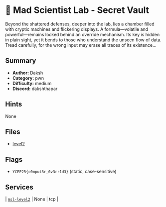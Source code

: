 # 🧪 Mad Scientist Lab - Secret Vault

Beyond the shattered defenses, deeper into the lab, lies a chamber filled with cryptic machines and flickering displays. A formula—volatile and powerful—remains locked behind an override mechanism. Its key is hidden in plain sight, yet it bends to those who understand the unseen flow of data. Tread carefully, for the wrong input may erase all traces of its existence...

## Summary

- **Author:** Daksh
- **Category:** pwn
- **Difficulty:** medium
- **Discord:** dakshthapar

## Hints

None

## Files

- [level2](dist/level2)

## Flags

- `YCEP25{c0mput3r_0v3rr1d3}` (static, case-sensitive)

## Services

| [`msl-level2`](service/level-two) | None | tcp |
